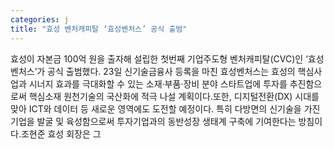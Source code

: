 ```yaml
---
categories: j
title: "효성 벤처캐피탈 ‘효성벤처스’ 공식 출범"
---
```

효성이 자본금 100억 원을 출자해 설립한 첫번째 기업주도형 벤처캐피탈(CVC)인 ‘효성벤처스’가 공식 출범했다. 23일 신기술금융사 등록을 마친 효성벤처스는 효성의 핵심사업과 시너지 효과를 극대화할 수 있는 소재·부품·장비 분야 스타트업에 투자를 추진함으로써 핵심소재 원천기술의 국산화에 적극 나설 계획이다.또한, 디지털전환(DX) 시대를 맞아 ICT와 데이터 등 새로운 영역에도 도전할 예정이다. 특히 다방면의 신기술을 가진 기업을 발굴 및 육성함으로써 투자기업과의 동반성장 생태계 구축에 기여한다는 방침이다.조현준 효성 회장은 그